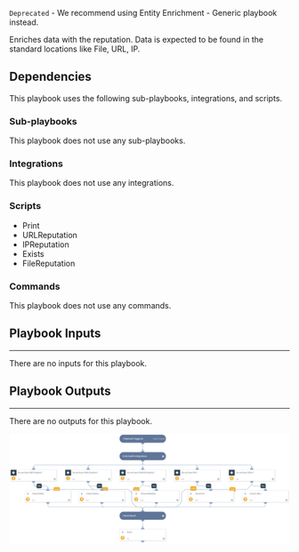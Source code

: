 `Deprecated` - We recommend using Entity Enrichment - Generic playbook instead. 

Enriches data with the reputation. Data is expected to be found in the standard locations like File, URL, IP.

## Dependencies
This playbook uses the following sub-playbooks, integrations, and scripts.

### Sub-playbooks
This playbook does not use any sub-playbooks.

### Integrations
This playbook does not use any integrations.

### Scripts
* Print
* URLReputation
* IPReputation
* Exists
* FileReputation

### Commands
This playbook does not use any commands.

## Playbook Inputs
---
There are no inputs for this playbook.

## Playbook Outputs
---
There are no outputs for this playbook.

![Enrichment_Playbook](https://github.com/ElazarK/content-docs/blob/master/images/playbooks/Enrichment_Playbook.png)
